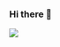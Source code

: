 ### Hi there 👋
![](https://github-profile-summary-cards.vercel.app/api/cards/profile-details?username=srs0430&theme=default)
